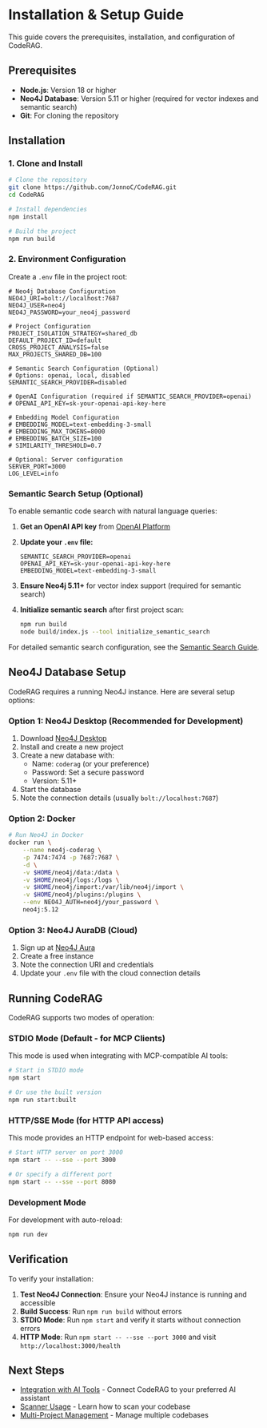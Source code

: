 # Installation & Setup Guide

This guide covers the prerequisites, installation, and configuration of CodeRAG.

## Prerequisites

- **Node.js**: Version 18 or higher
- **Neo4J Database**: Version 5.11 or higher (required for vector indexes and semantic search)
- **Git**: For cloning the repository

## Installation

### 1. Clone and Install

```bash
# Clone the repository
git clone https://github.com/JonnoC/CodeRAG.git
cd CodeRAG

# Install dependencies
npm install

# Build the project
npm run build
```

### 2. Environment Configuration

Create a `.env` file in the project root:

```env
# Neo4j Database Configuration
NEO4J_URI=bolt://localhost:7687
NEO4J_USER=neo4j
NEO4J_PASSWORD=your_neo4j_password

# Project Configuration
PROJECT_ISOLATION_STRATEGY=shared_db
DEFAULT_PROJECT_ID=default
CROSS_PROJECT_ANALYSIS=false
MAX_PROJECTS_SHARED_DB=100

# Semantic Search Configuration (Optional)
# Options: openai, local, disabled
SEMANTIC_SEARCH_PROVIDER=disabled

# OpenAI Configuration (required if SEMANTIC_SEARCH_PROVIDER=openai)
# OPENAI_API_KEY=sk-your-openai-api-key-here

# Embedding Model Configuration
# EMBEDDING_MODEL=text-embedding-3-small
# EMBEDDING_MAX_TOKENS=8000
# EMBEDDING_BATCH_SIZE=100
# SIMILARITY_THRESHOLD=0.7

# Optional: Server configuration
SERVER_PORT=3000
LOG_LEVEL=info
```

### Semantic Search Setup (Optional)

To enable semantic code search with natural language queries:

1. **Get an OpenAI API key** from [OpenAI Platform](https://platform.openai.com/api-keys)

2. **Update your `.env` file:**
   ```env
   SEMANTIC_SEARCH_PROVIDER=openai
   OPENAI_API_KEY=sk-your-openai-api-key-here
   EMBEDDING_MODEL=text-embedding-3-small
   ```

3. **Ensure Neo4j 5.11+** for vector index support (required for semantic search)

4. **Initialize semantic search** after first project scan:
   ```bash
   npm run build
   node build/index.js --tool initialize_semantic_search
   ```

For detailed semantic search configuration, see the [Semantic Search Guide](semantic-search.md).

## Neo4J Database Setup

CodeRAG requires a running Neo4J instance. Here are several setup options:

### Option 1: Neo4J Desktop (Recommended for Development)

1. Download [Neo4J Desktop](https://neo4j.com/download/)
2. Install and create a new project
3. Create a new database with:
   - Name: `coderag` (or your preference)
   - Password: Set a secure password
   - Version: 5.11+
4. Start the database
5. Note the connection details (usually `bolt://localhost:7687`)

### Option 2: Docker

```bash
# Run Neo4J in Docker
docker run \
    --name neo4j-coderag \
    -p 7474:7474 -p 7687:7687 \
    -d \
    -v $HOME/neo4j/data:/data \
    -v $HOME/neo4j/logs:/logs \
    -v $HOME/neo4j/import:/var/lib/neo4j/import \
    -v $HOME/neo4j/plugins:/plugins \
    --env NEO4J_AUTH=neo4j/your_password \
    neo4j:5.12
```

### Option 3: Neo4J AuraDB (Cloud)

1. Sign up at [Neo4J Aura](https://neo4j.com/cloud/aura/)
2. Create a free instance
3. Note the connection URI and credentials
4. Update your `.env` file with the cloud connection details

## Running CodeRAG

CodeRAG supports two modes of operation:

### STDIO Mode (Default - for MCP Clients)

This mode is used when integrating with MCP-compatible AI tools:

```bash
# Start in STDIO mode
npm start

# Or use the built version
npm run start:built
```

### HTTP/SSE Mode (for HTTP API access)

This mode provides an HTTP endpoint for web-based access:

```bash
# Start HTTP server on port 3000
npm start -- --sse --port 3000

# Or specify a different port
npm start -- --sse --port 8080
```

### Development Mode

For development with auto-reload:

```bash
npm run dev
```

## Verification

To verify your installation:

1. **Test Neo4J Connection**: Ensure your Neo4J instance is running and accessible
2. **Build Success**: Run `npm run build` without errors
3. **STDIO Mode**: Run `npm start` and verify it starts without connection errors
4. **HTTP Mode**: Run `npm start -- --sse --port 3000` and visit `http://localhost:3000/health`

## Next Steps

- [Integration with AI Tools](ai-integration.md) - Connect CodeRAG to your preferred AI assistant
- [Scanner Usage](scanner-usage.md) - Learn how to scan your codebase
- [Multi-Project Management](multi-project-management.md) - Manage multiple codebases
